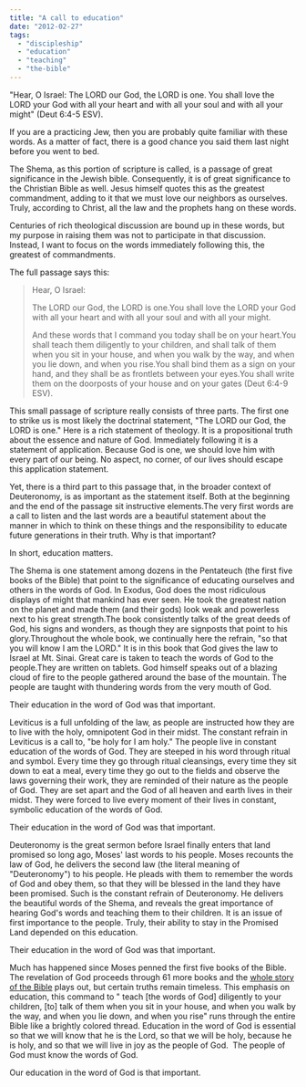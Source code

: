 ```yaml
---
title: "A call to education"
date: "2012-02-27"
tags: 
  - "discipleship"
  - "education"
  - "teaching"
  - "the-bible"
---
```


"Hear, O Israel: The LORD our God, the LORD is one. You shall love the LORD your God with all your heart and with all your soul and with all your might" (Deut 6:4-5 ESV).

If you are a practicing Jew, then you are probably quite familiar with these words. As a matter of fact, there is a good chance you said them last night before you went to bed.

The Shema, as this portion of scripture is called, is a passage of great significance in the Jewish bible. Consequently, it is of great significance to the Christian Bible as well. Jesus himself quotes this as the greatest commandment, adding to it that we must love our neighbors as ourselves. Truly, according to Christ, all the law and the prophets hang on these words.

Centuries of rich theological discussion are bound up in these words, but my purpose in raising them was not to participate in that discussion. Instead, I want to focus on the words immediately following this, the greatest of commandments.

The full passage says this:

> Hear, O Israel:
> 
> The LORD our God, the LORD is one.You shall love the LORD your God with all your heart and with all your soul and with all your might.
> 
> And these words that I command you today shall be on your heart.You shall teach them diligently to your children, and shall talk of them when you sit in your house, and when you walk by the way, and when you lie down, and when you rise.You shall bind them as a sign on your hand, and they shall be as frontlets between your eyes.You shall write them on the doorposts of your house and on your gates (Deut 6:4-9 ESV).

This small passage of scripture really consists of three parts. The first one to strike us is most likely the doctrinal statement, "The LORD our God, the LORD is one." Here is a rich statement of theology. It is a propositional truth about the essence and nature of God. Immediately following it is a statement of application. Because God is one, we should love him with every part of our being. No aspect, no corner, of our lives should escape this application statement.

Yet, there is a third part to this passage that, in the broader context of Deuteronomy, is as important as the statement itself. Both at the beginning and the end of the passage sit instructive elements.The very first words are a call to listen and the last words are a beautiful statement about the manner in which to think on these things and the responsibility to educate future generations in their truth. Why is that important?

In short, education matters.

The Shema is one statement among dozens in the Pentateuch (the first five books of the Bible) that point to the significance of educating ourselves and others in the words of God. In Exodus, God does the most ridiculous displays of might that mankind has ever seen. He took the greatest nation on the planet and made them (and their gods) look weak and powerless next to his great strength.The book consistently talks of the great deeds of God, his signs and wonders, as though they are signposts that point to his glory.Throughout the whole book, we continually here the refrain, "so that you will know I am the LORD." It is in this book that God gives the law to Israel at Mt. Sinai. Great care is taken to teach the words of God to the people.They are written on tablets. God himself speaks out of a blazing cloud of fire to the people gathered around the base of the mountain. The people are taught with thundering words from the very mouth of God.

Their education in the word of God was that important.

Leviticus is a full unfolding of the law, as people are instructed how they are to live with the holy, omnipotent God in their midst. The constant refrain in Leviticus is a call to, "be holy for I am holy." The people live in constant education of the words of God. They are steeped in his word through ritual and symbol. Every time they go through ritual cleansings, every time they sit down to eat a meal, every time they go out to the fields and observe the laws governing their work, they are reminded of their nature as the people of God. They are set apart and the God of all heaven and earth lives in their midst. They were forced to live every moment of their lives in constant, symbolic education of the words of God.

Their education in the word of God was that important.

Deuteronomy is the great sermon before Israel finally enters that land promised so long ago, Moses' last words to his people. Moses recounts the law of God, he delivers the second law (the literal meaning of "Deuteronomy") to his people. He pleads with them to remember the words of God and obey them, so that they will be blessed in the land they have been promised. Such is the constant refrain of Deuteronomy. He delivers the beautiful words of the Shema, and reveals the great importance of hearing God's words and teaching them to their children. It is an issue of first importance to the people. Truly, their ability to stay in the Promised Land depended on this education.

Their education in the word of God was that important.

Much has happened since Moses penned the first five books of the Bible. The revelation of God proceeds through 61 more books and the [whole story of the Bible](http://blog.keelancook.com/2012/02/one-big-story.html "One big story") plays out, but certain truths remain timeless. This emphasis on education, this command to " teach \[the words of God\] diligently to your children, \[to\] talk of them when you sit in your house, and when you walk by the way, and when you lie down, and when you rise" runs through the entire Bible like a brightly colored thread. Education in the word of God is essential so that we will know that he is the Lord, so that we will be holy, because he is holy, and so that we will live in joy as the people of God.  The people of God must know the words of God.

Our education in the word of God is that important.
